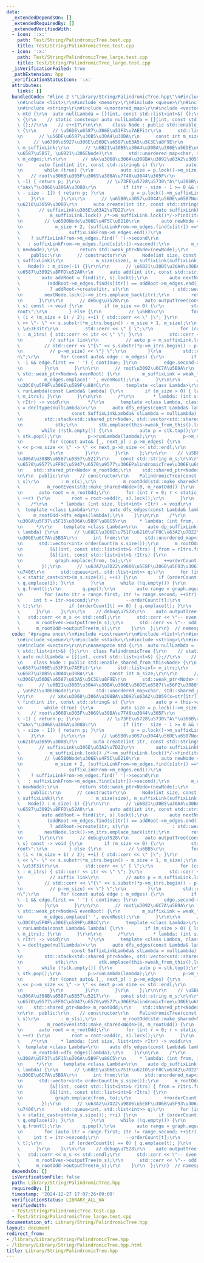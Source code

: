 ```yaml
---
data:
  _extendedDependsOn: []
  _extendedRequiredBy: []
  _extendedVerifiedWith:
  - icon: ':x:'
    path: Test/String/PalindromicTree.test.cpp
    title: Test/String/PalindromicTree.test.cpp
  - icon: ':x:'
    path: Test/String/PalindromicTree_large.test.cpp
    title: Test/String/PalindromicTree_large.test.cpp
  _isVerificationFailed: true
  _pathExtension: hpp
  _verificationStatusIcon: ':x:'
  attributes:
    links: []
  bundledCode: "#line 2 \"Library/String/PalindromicTree.hpp\"\n#include <iostream>\r\
    \n#include <list>\r\n#include <memory>\r\n#include <queue>\r\n#include <stack>\r\
    \n#include <string>\r\n#include <unordered_map>\r\n#include <vector>\r\n\r\nnamespace\
    \ mtd {\r\n  auto nullLambda = [](int, const std::list<int>&) {};\r\n  class PalindromicTree\
    \ {\r\n    // static constexpr auto nullLambda = [](int, const std::list<int>&)\
    \ {};//\r\n    // c++17\r\n\r\n    class Node : public std::enable_shared_from_this<Node>\
    \ {\r\n      // \u56DE\u6587\u306E\u53F3\u7AEFitr\r\n      std::list<int> m_itrs;\r\
    \n      // \u56DE\u6587\u30B5\u30A4\u30BA\r\n      const int m_size;\r\n\r\n \
    \     // \u6700\u5927\u306E\u56DE\u6587\u63A5\u5C3E\u8F9E\r\n      std::weak_ptr<Node>\
    \ m_suffixLink;\r\n      // \u6B21\u30B5\u30A4\u30BA\u306E\u56DE\u6587(\u56F2\u3080\
    \u6587\u5B57, \u6B21\u306ENode)\r\n      std::unordered_map<char, std::shared_ptr<Node>>\
    \ m_edges;\r\n\r\n      // xAx\u3068\u306A\u308BA\u3092\u63A2\u3059(x=str[itr])\r\
    \n      auto find(int itr, const std::string& s) {\r\n        auto p = this->weak_from_this();\r\
    \n        while (true) {\r\n          auto size = p.lock()->m_size;\r\n      \
    \    // root\u306B\u305F\u3069\u308A\u7740\u3044\u305F\r\n          if (size ==\
    \ -1) { return p; }\r\n          // \u73FE\u5728\u5730\"A\"\u306B\u304A\u3044\u3066\
    \"xAx\"\u3068\u306A\u308B\r\n          if (itr - size - 1 >= 0 && s[itr] == s[itr\
    \ - size - 1]) { return p; }\r\n          p = p.lock()->m_suffixLink;\r\n    \
    \    }\r\n      }\r\n\r\n      // \u65B0\u3057\u3044\u56DE\u6587Node\u3092\u4F5C\
    \u6210\u3059\u308B\r\n      auto create(int itr, const std::string& s) {\r\n \
    \       // suffixLink\u306E\u63A2\u7D22\r\n        auto suffixLinkFrom =\r\n \
    \           m_suffixLink.lock() /*->m_suffixLink.lock()*/->find(itr, s).lock();\r\
    \n        // \u65B0Node\u306E\u4F5C\u6210\r\n        auto newNode = std::make_shared<Node>(\r\
    \n            m_size + 2, (suffixLinkFrom->m_edges.find(s[itr]) ==\r\n       \
    \                  suffixLinkFrom->m_edges.end())\r\n                        \
    \    ? suffixLinkFrom->m_edges.find(' ')->second\r\n                         \
    \   : suffixLinkFrom->m_edges.find(s[itr])->second);\r\n        m_edges.emplace(s[itr],\
    \ newNode);\r\n        return std::weak_ptr<Node>(newNode);\r\n      }\r\n\r\n\
    \    public:\r\n      // constructor\r\n      Node(int size, const std::weak_ptr<Node>&\
    \ suffixLink)\r\n          : m_size(size), m_suffixLink(suffixLink) {}\r\n   \
    \   Node() : m_size(-1) {}\r\n\r\n      // \u6B21\u30B5\u30A4\u30BA\u306E\u56DE\
    \u6587\u3092\u8FFD\u52A0\r\n      auto add(int itr, const std::string& s) {\r\n\
    \        auto addRoot = find(itr, s).lock();\r\n        auto nextNode =\r\n  \
    \          (addRoot->m_edges.find(s[itr]) == addRoot->m_edges.end())\r\n     \
    \           ? addRoot->create(itr, s)\r\n                : std::weak_ptr<Node>(addRoot->m_edges.find(s[itr])->second);\r\
    \n        nextNode.lock()->m_itrs.emplace_back(itr);\r\n        return nextNode;\r\
    \n      }\r\n\r\n      // debug\u7528\r\n      auto outputTree(const std::string&\
    \ s) const -> void {\r\n        if (m_size <= 0) {\r\n          std::cerr << \"\
    root\";\r\n        } else {\r\n          // \u6BB5\r\n          for (int i = 0;\
    \ (i < (m_size + 1) / 2); ++i) { std::cerr << \" |\"; }\r\n          std::cerr\
    \ << \"- \" << s.substr(*m_itrs.begin() - m_size + 1, m_size);\r\n          //\
    \ \u53F3itr\r\n          std::cerr << \" [ \";\r\n          for (const auto& itr\
    \ : m_itrs) { std::cerr << itr << \" \"; }\r\n          std::cerr << \"] \";\r\
    \n          // suffix link\r\n          // auto p = m_suffixLink.lock();\r\n \
    \         // std::cerr << \"{\" << s.substr(*p->m_itrs.begin() - p->m_size + 1,\r\
    \n          // p->m_size) << \"} \";\r\n        }\r\n        std::cerr << \"\\\
    n\";\r\n        for (const auto& edge : m_edges) {\r\n          if (m_size ==\
    \ -1 && edge.first == ' ') { continue; }\r\n          edge.second->outputTree(s);\r\
    \n        }\r\n      }\r\n\r\n      // root\u3092\u6C7A\u5B9A\r\n      auto isOddRoot(const\
    \ std::weak_ptr<Node>& evenRoot) {\r\n        m_suffixLink = weak_from_this();\r\
    \n        m_edges.emplace(' ', evenRoot);\r\n      }\r\n\r\n      // \u30E9\u30E0\
    \u30C0\u5F0F\u306E\u5B9F\u884C\r\n      template <class Lambda>\r\n      auto\
    \ runLambda(const Lambda& lambda) {\r\n        if (m_size > 0) { lambda(m_size,\
    \ m_itrs); }\r\n      }\r\n\r\n      /*\r\n       * lambda: (int size, list<int>\
    \ rItr) -> void\r\n       */\r\n      template <class Lambda, class SuffixLinkLambda\
    \ = decltype(nullLambda)>\r\n      auto dfs_edges(const Lambda& lambda,\r\n  \
    \                   const SuffixLinkLambda& slLambda = nullLambda) -> void {\r\
    \n        std::stack<std::shared_ptr<Node>, std::vector<std::shared_ptr<Node>>>\r\
    \n            stk;\r\n        stk.emplace(this->weak_from_this().lock());\r\n\
    \        while (!stk.empty()) {\r\n          auto p = stk.top();\r\n         \
    \ stk.pop();\r\n          p->runLambda(lambda);\r\n          p->m_suffixLink.lock()->runLambda(slLambda);\r\
    \n          for (const auto& [_, next_p] : p->m_edges) {\r\n            // std::cerr\
    \ << p->m_size << \" -> \" << next_p->m_size << std::endl;\r\n            stk.emplace(next_p);\r\
    \n          }\r\n        }\r\n      }\r\n    };\r\n\r\n    // \u5BFE\u8C61\u3068\
    \u306A\u308B\u6587\u5B57\u5217\r\n    const std::string m_s;\r\n\r\n    // \u5076\
    \u6570\u9577\uFF0C\u5947\u6570\u9577\u306EPalindromicTree\u306E\u6839(0, -1)\r\
    \n    std::shared_ptr<Node> m_rootOdd;\r\n    std::shared_ptr<Node> m_rootEven;\r\
    \n\r\n  public:\r\n    // constructor\r\n    PalindromicTree(const std::string&\
    \ s)\r\n        : m_s(s),\r\n          m_rootOdd(std::make_shared<Node>()),\r\n\
    \          m_rootEven(std::make_shared<Node>(0, m_rootOdd)) {\r\n      m_rootOdd->isOddRoot(m_rootEven);\r\
    \n      auto root = m_rootOdd;\r\n      for (int r = 0; r < static_cast<int>(s.size());\
    \ ++r) {\r\n        root = root->add(r, s).lock();\r\n      }\r\n    }\r\n\r\n\
    \    /*\r\n     * lambda: (int size, list<int> rItr) -> void\r\n     */\r\n  \
    \  template <class Lambda>\r\n    auto dfs_edges(const Lambda& lambda) {\r\n \
    \     m_rootOdd->dfs_edges(lambda);\r\n    }\r\n\r\n    /*\r\n     * \u304B\u306A\
    \u308A\u5F37\u5F15\u306A\u5B9F\u88C5\r\n     * lambda: (int from, int to) -> void\r\
    \n     */\r\n    template <class Lambda>\r\n    auto dp_suffixLink(const Lambda&\
    \ lambda) {\r\n      // \u68EE\u306E\u751F\u6210\uFF0C\u63A2\u7D22\u9806\u5E8F\
    \u306E\u6C7A\u5B9A\r\n      int from;\r\n      std::unordered_map<int, int> graph;\r\
    \n      std::vector<int> orderCount(m_s.size());\r\n      m_rootOdd->dfs_edges(\r\
    \n          [&](int, const std::list<int>& rItrs) { from = rItrs.front(); },\r\
    \n          [&](int, const std::list<int>& rItrs) {\r\n            int to = rItrs.front();\r\
    \n            graph.emplace(from, to);\r\n            ++orderCount[to];\r\n  \
    \        });\r\n      // \u63A2\u7D22\u9806\u5E8F\u306B\u5F93\u3063\u3066\u51E6\
    \u7406\r\n      std::queue<int, std::list<int>> q;\r\n      for (int i = 0; i\
    \ < static_cast<int>(m_s.size()); ++i) {\r\n        if (orderCount[i] == 0) {\
    \ q.emplace(i); }\r\n      }\r\n      while (!q.empty()) {\r\n        int f =\
    \ q.front();\r\n        q.pop();\r\n        auto range = graph.equal_range(f);\r\
    \n        for (auto itr = range.first; itr != range.second; ++itr) {\r\n     \
    \     int t = itr->second;\r\n          --orderCount[t];\r\n          lambda(f,\
    \ t);\r\n          if (orderCount[t] == 0) { q.emplace(t); }\r\n        }\r\n\
    \      }\r\n    }\r\n\r\n    // debug\u7528\r\n    auto outputTree() {\r\n   \
    \   std::cerr << m_s << std::endl;\r\n      std::cerr << \"-- even --\\n\";\r\n\
    \      m_rootEven->outputTree(m_s);\r\n      std::cerr << \"-- odd --\\n\";\r\n\
    \      m_rootOdd->outputTree(m_s);\r\n    }\r\n  };\r\n}  // namespace mtd\r\n"
  code: "#pragma once\r\n#include <iostream>\r\n#include <list>\r\n#include <memory>\r\
    \n#include <queue>\r\n#include <stack>\r\n#include <string>\r\n#include <unordered_map>\r\
    \n#include <vector>\r\n\r\nnamespace mtd {\r\n  auto nullLambda = [](int, const\
    \ std::list<int>&) {};\r\n  class PalindromicTree {\r\n    // static constexpr\
    \ auto nullLambda = [](int, const std::list<int>&) {};//\r\n    // c++17\r\n\r\
    \n    class Node : public std::enable_shared_from_this<Node> {\r\n      // \u56DE\
    \u6587\u306E\u53F3\u7AEFitr\r\n      std::list<int> m_itrs;\r\n      // \u56DE\
    \u6587\u30B5\u30A4\u30BA\r\n      const int m_size;\r\n\r\n      // \u6700\u5927\
    \u306E\u56DE\u6587\u63A5\u5C3E\u8F9E\r\n      std::weak_ptr<Node> m_suffixLink;\r\
    \n      // \u6B21\u30B5\u30A4\u30BA\u306E\u56DE\u6587(\u56F2\u3080\u6587\u5B57\
    , \u6B21\u306ENode)\r\n      std::unordered_map<char, std::shared_ptr<Node>> m_edges;\r\
    \n\r\n      // xAx\u3068\u306A\u308BA\u3092\u63A2\u3059(x=str[itr])\r\n      auto\
    \ find(int itr, const std::string& s) {\r\n        auto p = this->weak_from_this();\r\
    \n        while (true) {\r\n          auto size = p.lock()->m_size;\r\n      \
    \    // root\u306B\u305F\u3069\u308A\u7740\u3044\u305F\r\n          if (size ==\
    \ -1) { return p; }\r\n          // \u73FE\u5728\u5730\"A\"\u306B\u304A\u3044\u3066\
    \"xAx\"\u3068\u306A\u308B\r\n          if (itr - size - 1 >= 0 && s[itr] == s[itr\
    \ - size - 1]) { return p; }\r\n          p = p.lock()->m_suffixLink;\r\n    \
    \    }\r\n      }\r\n\r\n      // \u65B0\u3057\u3044\u56DE\u6587Node\u3092\u4F5C\
    \u6210\u3059\u308B\r\n      auto create(int itr, const std::string& s) {\r\n \
    \       // suffixLink\u306E\u63A2\u7D22\r\n        auto suffixLinkFrom =\r\n \
    \           m_suffixLink.lock() /*->m_suffixLink.lock()*/->find(itr, s).lock();\r\
    \n        // \u65B0Node\u306E\u4F5C\u6210\r\n        auto newNode = std::make_shared<Node>(\r\
    \n            m_size + 2, (suffixLinkFrom->m_edges.find(s[itr]) ==\r\n       \
    \                  suffixLinkFrom->m_edges.end())\r\n                        \
    \    ? suffixLinkFrom->m_edges.find(' ')->second\r\n                         \
    \   : suffixLinkFrom->m_edges.find(s[itr])->second);\r\n        m_edges.emplace(s[itr],\
    \ newNode);\r\n        return std::weak_ptr<Node>(newNode);\r\n      }\r\n\r\n\
    \    public:\r\n      // constructor\r\n      Node(int size, const std::weak_ptr<Node>&\
    \ suffixLink)\r\n          : m_size(size), m_suffixLink(suffixLink) {}\r\n   \
    \   Node() : m_size(-1) {}\r\n\r\n      // \u6B21\u30B5\u30A4\u30BA\u306E\u56DE\
    \u6587\u3092\u8FFD\u52A0\r\n      auto add(int itr, const std::string& s) {\r\n\
    \        auto addRoot = find(itr, s).lock();\r\n        auto nextNode =\r\n  \
    \          (addRoot->m_edges.find(s[itr]) == addRoot->m_edges.end())\r\n     \
    \           ? addRoot->create(itr, s)\r\n                : std::weak_ptr<Node>(addRoot->m_edges.find(s[itr])->second);\r\
    \n        nextNode.lock()->m_itrs.emplace_back(itr);\r\n        return nextNode;\r\
    \n      }\r\n\r\n      // debug\u7528\r\n      auto outputTree(const std::string&\
    \ s) const -> void {\r\n        if (m_size <= 0) {\r\n          std::cerr << \"\
    root\";\r\n        } else {\r\n          // \u6BB5\r\n          for (int i = 0;\
    \ (i < (m_size + 1) / 2); ++i) { std::cerr << \" |\"; }\r\n          std::cerr\
    \ << \"- \" << s.substr(*m_itrs.begin() - m_size + 1, m_size);\r\n          //\
    \ \u53F3itr\r\n          std::cerr << \" [ \";\r\n          for (const auto& itr\
    \ : m_itrs) { std::cerr << itr << \" \"; }\r\n          std::cerr << \"] \";\r\
    \n          // suffix link\r\n          // auto p = m_suffixLink.lock();\r\n \
    \         // std::cerr << \"{\" << s.substr(*p->m_itrs.begin() - p->m_size + 1,\r\
    \n          // p->m_size) << \"} \";\r\n        }\r\n        std::cerr << \"\\\
    n\";\r\n        for (const auto& edge : m_edges) {\r\n          if (m_size ==\
    \ -1 && edge.first == ' ') { continue; }\r\n          edge.second->outputTree(s);\r\
    \n        }\r\n      }\r\n\r\n      // root\u3092\u6C7A\u5B9A\r\n      auto isOddRoot(const\
    \ std::weak_ptr<Node>& evenRoot) {\r\n        m_suffixLink = weak_from_this();\r\
    \n        m_edges.emplace(' ', evenRoot);\r\n      }\r\n\r\n      // \u30E9\u30E0\
    \u30C0\u5F0F\u306E\u5B9F\u884C\r\n      template <class Lambda>\r\n      auto\
    \ runLambda(const Lambda& lambda) {\r\n        if (m_size > 0) { lambda(m_size,\
    \ m_itrs); }\r\n      }\r\n\r\n      /*\r\n       * lambda: (int size, list<int>\
    \ rItr) -> void\r\n       */\r\n      template <class Lambda, class SuffixLinkLambda\
    \ = decltype(nullLambda)>\r\n      auto dfs_edges(const Lambda& lambda,\r\n  \
    \                   const SuffixLinkLambda& slLambda = nullLambda) -> void {\r\
    \n        std::stack<std::shared_ptr<Node>, std::vector<std::shared_ptr<Node>>>\r\
    \n            stk;\r\n        stk.emplace(this->weak_from_this().lock());\r\n\
    \        while (!stk.empty()) {\r\n          auto p = stk.top();\r\n         \
    \ stk.pop();\r\n          p->runLambda(lambda);\r\n          p->m_suffixLink.lock()->runLambda(slLambda);\r\
    \n          for (const auto& [_, next_p] : p->m_edges) {\r\n            // std::cerr\
    \ << p->m_size << \" -> \" << next_p->m_size << std::endl;\r\n            stk.emplace(next_p);\r\
    \n          }\r\n        }\r\n      }\r\n    };\r\n\r\n    // \u5BFE\u8C61\u3068\
    \u306A\u308B\u6587\u5B57\u5217\r\n    const std::string m_s;\r\n\r\n    // \u5076\
    \u6570\u9577\uFF0C\u5947\u6570\u9577\u306EPalindromicTree\u306E\u6839(0, -1)\r\
    \n    std::shared_ptr<Node> m_rootOdd;\r\n    std::shared_ptr<Node> m_rootEven;\r\
    \n\r\n  public:\r\n    // constructor\r\n    PalindromicTree(const std::string&\
    \ s)\r\n        : m_s(s),\r\n          m_rootOdd(std::make_shared<Node>()),\r\n\
    \          m_rootEven(std::make_shared<Node>(0, m_rootOdd)) {\r\n      m_rootOdd->isOddRoot(m_rootEven);\r\
    \n      auto root = m_rootOdd;\r\n      for (int r = 0; r < static_cast<int>(s.size());\
    \ ++r) {\r\n        root = root->add(r, s).lock();\r\n      }\r\n    }\r\n\r\n\
    \    /*\r\n     * lambda: (int size, list<int> rItr) -> void\r\n     */\r\n  \
    \  template <class Lambda>\r\n    auto dfs_edges(const Lambda& lambda) {\r\n \
    \     m_rootOdd->dfs_edges(lambda);\r\n    }\r\n\r\n    /*\r\n     * \u304B\u306A\
    \u308A\u5F37\u5F15\u306A\u5B9F\u88C5\r\n     * lambda: (int from, int to) -> void\r\
    \n     */\r\n    template <class Lambda>\r\n    auto dp_suffixLink(const Lambda&\
    \ lambda) {\r\n      // \u68EE\u306E\u751F\u6210\uFF0C\u63A2\u7D22\u9806\u5E8F\
    \u306E\u6C7A\u5B9A\r\n      int from;\r\n      std::unordered_map<int, int> graph;\r\
    \n      std::vector<int> orderCount(m_s.size());\r\n      m_rootOdd->dfs_edges(\r\
    \n          [&](int, const std::list<int>& rItrs) { from = rItrs.front(); },\r\
    \n          [&](int, const std::list<int>& rItrs) {\r\n            int to = rItrs.front();\r\
    \n            graph.emplace(from, to);\r\n            ++orderCount[to];\r\n  \
    \        });\r\n      // \u63A2\u7D22\u9806\u5E8F\u306B\u5F93\u3063\u3066\u51E6\
    \u7406\r\n      std::queue<int, std::list<int>> q;\r\n      for (int i = 0; i\
    \ < static_cast<int>(m_s.size()); ++i) {\r\n        if (orderCount[i] == 0) {\
    \ q.emplace(i); }\r\n      }\r\n      while (!q.empty()) {\r\n        int f =\
    \ q.front();\r\n        q.pop();\r\n        auto range = graph.equal_range(f);\r\
    \n        for (auto itr = range.first; itr != range.second; ++itr) {\r\n     \
    \     int t = itr->second;\r\n          --orderCount[t];\r\n          lambda(f,\
    \ t);\r\n          if (orderCount[t] == 0) { q.emplace(t); }\r\n        }\r\n\
    \      }\r\n    }\r\n\r\n    // debug\u7528\r\n    auto outputTree() {\r\n   \
    \   std::cerr << m_s << std::endl;\r\n      std::cerr << \"-- even --\\n\";\r\n\
    \      m_rootEven->outputTree(m_s);\r\n      std::cerr << \"-- odd --\\n\";\r\n\
    \      m_rootOdd->outputTree(m_s);\r\n    }\r\n  };\r\n}  // namespace mtd\r\n"
  dependsOn: []
  isVerificationFile: false
  path: Library/String/PalindromicTree.hpp
  requiredBy: []
  timestamp: '2024-12-27 17:07:26+09:00'
  verificationStatus: LIBRARY_ALL_WA
  verifiedWith:
  - Test/String/PalindromicTree.test.cpp
  - Test/String/PalindromicTree_large.test.cpp
documentation_of: Library/String/PalindromicTree.hpp
layout: document
redirect_from:
- /library/Library/String/PalindromicTree.hpp
- /library/Library/String/PalindromicTree.hpp.html
title: Library/String/PalindromicTree.hpp
---
```

